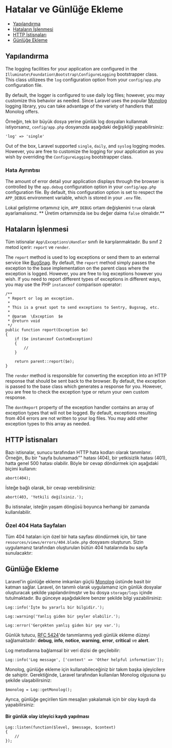 # Hatalar ve Günlüğe Ekleme

- [Yapılandırma](#configuration)
- [Hataların İşlenmesi](#handling-errors)
- [HTTP İstisnaları](#http-exceptions)
- [Günlüğe Ekleme](#logging)

<a name="configuration"></a>
## Yapılandırma

The logging facilities for your application are configured in the `Illuminate\Foundation\Bootstrap\ConfigureLogging` bootstrapper class. This class utilizees the `log` configuration option from your `config/app.php` configuration file.

By default, the logger is configured to use daily log files; however, you may customize this behavior as needed. Since Laravel uses the popular [Monolog](https://github.com/Seldaek/monolog) logging library, you can take advantage of the variety of handlers that Monolog offers.

Örneğin, tek bir büyük dosya yerine günlük log dosyaları kullanmak istiyorsanız, `config/app.php` dosyanızda aşağıdaki değişikliği yapabilirsiniz:

	'log' => 'single'

Out of the box, Laravel supported `single`, `daily`, and `syslog` logging modes. However, you are free to customize the logging for your application as you wish by overriding the `ConfigureLogging` bootstrapper class.

### Hata Ayrıntısı

The amount of error detail your application displays through the browser is controlled by the `app.debug` configuration option in your `config/app.php` configuration file. By default, this configuration option is set to respect the `APP_DEBUG` environment variable, which is stored in your `.env` file.

Lokal geliştirme ortamınız için, `APP_DEBUG` ortam değişkenini `true` olarak ayarlamalısınız. ** Üretim ortamınızda ise bu değer daima `false` olmalıdır.**

<a name="handling-errors"></a>
## Hataların İşlenmesi

Tüm istisnalar `App\Exceptions\Handler` sınıfı ile karşılanmaktadır. Bu sınıf 2 metod içerir: `report` ve `render`.

The `report` method is used to log exceptions or send them to an external service like [BugSnag](https://bugsnag.com). By default, the `report` method simply passes the exception to the base implementation on the parent class where the exception is logged. However, you are free to log exceptions however you wish. If you need to report different types of exceptions in different ways, you may use the PHP `instanceof` comparison operator:

	/**
	 * Report or log an exception.
	 *
	 * This is a great spot to send exceptions to Sentry, Bugsnag, etc.
	 *
	 * @param  \Exception  $e
	 * @return void
	 */
	public function report(Exception $e)
	{
		if ($e instanceof CustomException)
		{
			//
		}

		return parent::report($e);
	}

The `render` method is responsible for converting the exception into an HTTP response that should be sent back to the browser. By default, the exception is passed to the base class which generates a response for you. However, you are free to check the exception type or return your own custom response.

The `dontReport` property of the exception handler contains an array of exception types that will not be logged. By default, exceptions resulting from 404 errors are not written to your log files. You may add other exception types to this array as needed.

<a name="http-exceptions"></a>
## HTTP İstisnaları

Bazı istisnalar, sunucu tarafından HTTP hata kodları olarak tanımlanır. Örneğin, Bu bir "sayfa bulunamadı"" hatası (404), bir yetkisizlik hatası (401), hatta genel 500 hatası olabilir. Böyle bir cevap döndürmek için aşağıdaki biçimi kullanın:

	abort(404);

İsteğe bağlı olarak, bir cevap verebilirsiniz:

	abort(403, 'Yetkili değilsiniz.');

Bu istisnalar, isteğin yaşam döngüsü boyunca herhangi bir zamanda kullanılabilir.

### Özel 404 Hata Sayfaları

Tüm 404 hataları için özel bir hata sayfası döndürmek için, bir tane `resources/views/errors/404.blade.php` dosyasını oluşturun. Sizin uygulamanız tarafından oluşturulan bütün 404 hatalarında bu sayfa sunulacaktır:

<a name="logging"></a>
## Günlüğe Ekleme

Laravel'in günlüğe ekleme imkanları güçlü [Monolog](http://github.com/seldaek/monolog) üstünde basit bir katman sağlar. Laravel, ön tanımlı olarak uygulamanız için günlük dosyalar oluşturacak şekilde yapılandırılmıştır ve bu dosya `storage/logs` içinde tutulmaktadır. Bu günceye aşağıdakilere benzer şekilde bilgi yazabilirsiniz:

	Log::info('İşte bu yararlı bir bilgidir.');

	Log::warning('Yanlış giden bir şeyler olabilir.');

	Log::error('Gerçekten yanlış giden bir şey var.');

Günlük tutucu, [RFC 5424](http://tools.ietf.org/html/rfc5424)'de tanımlanmış yedi günlük ekleme düzeyi sağlamaktadır: **debug**, **info**, **notice**, **warning**, **error**, **critical** ve **alert**.

Log metodlarına bağlamsal bir veri dizisi de geçilebilir:

	Log::info('Log message', ['context' => 'Other helpful information']);

Monolog, günlüğe ekleme için kullanabileceğiniz bir takım başka işleyicilere de sahiptir. Gerektiğinde, Laravel tarafından kullanılan Monolog olgusuna şu şekilde ulaşabilirsiniz:

	$monolog = Log::getMonolog();

Ayrıca, günlüğe geçirilen tüm mesajları yakalamak için bir olay kaydı da yapabilirsiniz:

#### Bir günlük olay izleyici kaydı yapılması

	Log::listen(function($level, $message, $context)
	{
		//
	});
